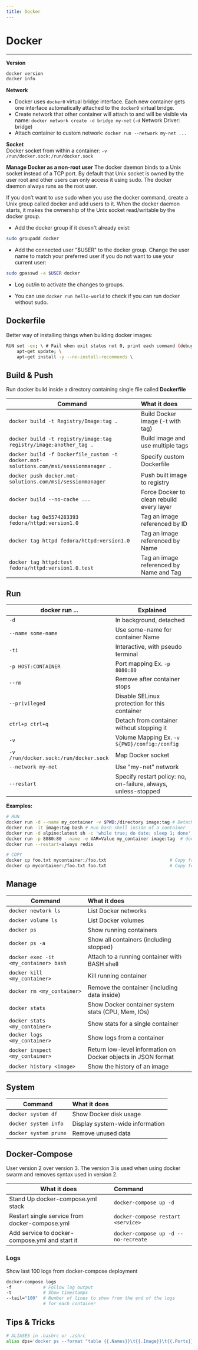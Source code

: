 ```yaml
---
title: Docker
---
```

# Docker
---
**Version**
```bash
docker version
docker info
```
**Network**
* Docker uses ``docker0`` virtual bridge interface. Each new container gets one interface automatically attached to the ``docker0`` virtual bridge.
* Create network that other container will attach to and will be visible via name: ``docker network create -d bridge my-net`` (``-d`` Network Driver: bridge)
* Attach container to custom network: ``docker run --network my-net ...``

**Socket**  
Docker socket from within a container: ``-v /run/docker.sock:/run/docker.sock``


**Manage Docker as a non-root user**
The docker daemon binds to a Unix socket instead of a TCP port. By default that Unix socket is owned by the user root and other users can only access it using sudo. The docker daemon always runs as the root user.

If you don’t want to use sudo when you use the docker command, create a Unix group called docker and add users to it. When the docker daemon starts, it makes the ownership of the Unix socket read/writable by the docker group.

* Add the docker group if it doesn't already exist:
```bash
sudo groupadd docker
```
* Add the connected user "$USER" to the docker group. Change the user name to match your preferred user if you do not want to use your current user:
```bash
sudo gpasswd -a $USER docker
```
* Log out/in to activate the changes to groups.

* You can use ``docker run hello-world`` to check if you can run docker without sudo.

## Dockerfile
Better way of installing things when building docker images:

```Bash
RUN set -ex; \ # Fail when exit status not 0, print each command (debug)
	apt-get update; \
	apt-get install -y --no-install-recommends \
```

## Build & Push
Run docker build inside a directory containing single file called **Dockerfile**

| Command                                                                                | What it does                              |
| -------------------------------------------------------------------------------------- |:----------------------------------------- |
| ``docker build -t Registry/Image:tag . ``                                              | Build Docker image (-t with tag)          |
| ``docker build -t registry/image:tag registry/image:another_tag .``                    | Build image and use multiple tags         |
| ``docker build -f Dockerfile_custom -t docker.mot-solutions.com/msi/sessionmanager .`` | Specify custom Dockerfile                 |
| ``docker push docker.mot-solutions.com/msi/sessionmanager``                            | Push built image to registry              |
| ``docker build --no-cache ...``                                                        | Force Docker to clean rebuild every layer |
| ``docker tag 0e5574283393 fedora/httpd:version1.0``                                    | Tag an image referenced by ID             |
| ``docker tag httpd fedora/httpd:version1.0``                                           | Tag an image referenced by Name           |
| ``docker tag httpd:test fedora/httpd:version1.0.test``                                 | Tag an image referenced by Name and Tag   |

## Run



| docker run ...                           | Explained                                                      |
| ---------------------------------------- | -------------------------------------------------------------- |
| ``-d``                                   | In background, detached                                        |
| ``--name some-name``                     | Use some-name for container Name                               |
| ``-ti``                                  | Interactive, with pseudo terminal                              |
| ``-p HOST:CONTAINER``                    | Port mapping Ex. ``-p 8080:80``                                |
| ``--rm``                                 | Remove after container stops                                   |
| ``--privileged``                         | Disable SELinux protection for this container                  |
| ``ctrl+p ctrl+q``                        | Detach from container without stopping it                      |
| ``-v``                                   | Volume Mapping Ex. ``-v ${PWD}/config:/config``                |
| ``-v /run/docker.sock:/run/docker.sock`` | Map Docker socket                                              |
| ``--network my-net``                     | Use "my-net" network                                           |
| ``--restart``                            | Specify restart policy: no, on-failure, always, unless-stopped |


**Examples:**
```bash
# RUN
docker run -d --name my_container -v $PWD:/directory image:tag # Detached (in background)
docker run -it image:tag bash # Run bash shell inside of a container
docker run -d alpine:latest sh -c 'while true; do date; sleep 1; done'
docker run -p 8080:80 --name -e VAR=Value my_container image:tag  # docker run -p 8080:80
docker run --restart=always redis

# COPY
docker cp foo.txt mycontainer:/foo.txt                        # Copy from host to container
docker cp mycontainer:/foo.txt foo.txt                        # Copy form container to host
```

## Manage
| Command                                 | What it does                                                  |
| --------------------------------------- |:------------------------------------------------------------- |
| ``docker newtork ls``                   | List Docker networks                                          |
| ``docker volume ls``                    | List Docker volumes                                           |
| ``docker ps``                           | Show running containers                                       |
| ``docker ps -a ``                       | Show all containers (including stopped)                       |
| ``docker exec -it <my_container> bash`` | Attach to a running container with BASH shell                 |
| ``docker kill <my_container>``          | Kill running container                                        |
| ``docker rm <my_container>``            | Remove the container (including data inside)                  |
| ``docker stats``                        | Show Docker container system stats (CPU, Mem, IOs)            |
| ``docker stats <my_container>``         | Show stats for a single container                             |
| ``docker logs <my_container>``          | Show logs from a container                                    |
| ``docker inspect <my_container>``       | Return low-level information on Docker objects in JSON format |
| ``docker history <image>``              | Show the history of an image                                  |



## System

| Command                 | What it does                    |
| ----------------------- |:------------------------------- |
| ``docker system df``    | Show Docker disk usage          |
| ``docker system info``  | Display system-wide information |
| ``docker system prune`` | Remove unused data              |



## Docker-Compose
User version 2 over version 3. The version 3 is used when using docker swarm and removes syntax used in version 2.

| What it does                                   | Command                                |
| ---------------------------------------------- |:-------------------------------------- |
| Stand Up docker-compose.yml stack              | ``docker-compose up -d``               |
| Restart single service from docker-compose.yml | ``docker-compose restart <service>``   |
| Add service to docker-compose.yml and start it | ``docker-compose up -d --no-recreate`` |

### Logs
Show last 100 logs from docker-compose deployment
```bash
docker-compose logs
-f            # Follow log output
-t            # Show timestamps
--tail="100"  # Number of lines to show from the end of the logs
              # for each container
```

## Tips & Tricks
```bash
# ALIASES in .bashrc or .zshrc
alias dps='docker ps --format "table {{.Names}}\t{{.Image}}\t{{.Ports}}"'
```
